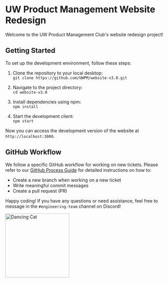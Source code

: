 # UW Product Management Website Redesign

Welcome to the UW Product Management Club's website redesign project!

## Getting Started

To set up the development environment, follow these steps:

1. Clone the repository to your local desktop:  
`git clone https://github.com/UWPM/website-v3.0.git`

1. Navigate to the project directory:  
`cd website-v3.0`

1. Install dependencies using npm:  
`npm install`

1. Start the development client:  
`npm start`

Now you can access the development version of the website at `http://localhost:3000`.

## GitHub Workflow

We follow a specific GitHub workflow for working on new tickets. Please refer to our [GitHub Process Guide](https://www.notion.so/uwpm/GitHub-Process-e9d8c21b4d7d463f851803cce46dfff4) for detailed instructions on how to:

- Create a new branch when working on a new ticket
- Write meaningful commit messages
- Create a pull request (PR)

Happy coding! If you have any questions or need assistance, feel free to message in the `#engineering-team` channel on Discord!

<p>
    <img src="https://i.pinimg.com/originals/26/67/52/266752f852c44959006c7dac91f74864.gif" alt="Dancing Cat" width="200">
</p>